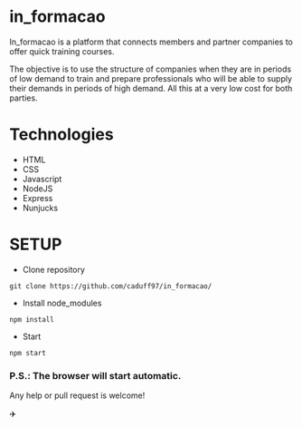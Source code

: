 # in_formacao
In_formacao is a platform that connects members and partner companies to offer quick training courses.

The objective is to use the structure of companies when they are in periods of low demand to train and prepare professionals who will be able to supply their demands in periods of high demand. All this at a very low cost for both parties.

# Technologies

- HTML
- CSS
- Javascript
- NodeJS
- Express
- Nunjucks

# SETUP

- Clone repository

```
git clone https://github.com/caduff97/in_formacao/

```

- Install node_modules

```
npm install
```

- Start

```
npm start
```

### P.S.: The browser will start automatic.

Any help or pull request is welcome!

:airplane:

